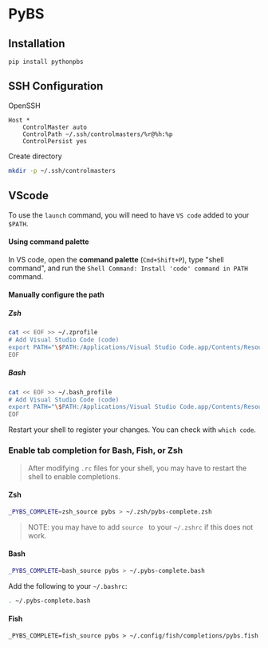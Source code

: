 # PyBS


## Installation 

`pip install pythonpbs` 

## SSH Configuration 

OpenSSH 

```
Host *
	ControlMaster auto
	ControlPath ~/.ssh/controlmasters/%r@%h:%p
	ControlPersist yes

```
Create directory 
```bash
mkdir -p ~/.ssh/controlmasters
```

## VScode

To use the `launch` command, you will need to have `VS code` added to your `$PATH`. 
#### Using command palette 

In VS code, open the **command palette** (`Cmd+Shift+P`), type "shell command",
and run the `Shell Command: Install 'code' command in PATH` command.
#### Manually configure the path 

##### Zsh 

```zsh
cat << EOF >> ~/.zprofile
# Add Visual Studio Code (code)
export PATH="\$PATH:/Applications/Visual Studio Code.app/Contents/Resources/app/bin"
EOF
```
##### Bash
```bash
cat << EOF >> ~/.bash_profile
# Add Visual Studio Code (code)
export PATH="\$PATH:/Applications/Visual Studio Code.app/Contents/Resources/app/bin"
EOF
```
Restart your shell to register your changes.  You can check with `which code`.
### Enable tab completion for Bash, Fish, or Zsh


> After modifying `.rc` files for your shell, you may have to restart the shell to enable completions. 
#### Zsh

```zsh
_PYBS_COMPLETE=zsh_source pybs > ~/.zsh/pybs-complete.zsh
```
> NOTE: you may have to add `source ` to your `~/.zshrc` if this does not work.  
#### Bash 
```bash
_PYBS_COMPLETE=bash_source pybs > ~/.pybs-complete.bash
```
Add the following to your `~/.bashrc`:
```bash
. ~/.pybs-complete.bash
```
#### Fish 
```fish
_PYBS_COMPLETE=fish_source pybs > ~/.config/fish/completions/pybs.fish
```
